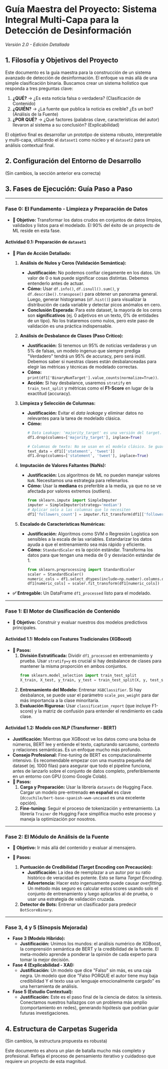 # Guía Maestra del Proyecto: Sistema Integral Multi-Capa para la Detección de Desinformación

*Versión 2.0 - Edición Detallada*

## 1. Filosofía y Objetivos del Proyecto

Este documento es la guía maestra para la construcción de un sistema avanzado de detección de desinformación. El enfoque va más allá de una simple clasificación binaria. Buscamos crear un sistema holístico que responda a tres preguntas clave:

1.  **¿QUÉ?** -> ¿Es esta noticia falsa o verdadera? (Clasificación de Contenido)
2.  **¿QUIÉN?** -> ¿La fuente que publica la noticia es creíble? ¿Es un bot? (Análisis de la Fuente)
3.  **¿POR QUÉ?** -> ¿Qué factores (palabras clave, características del autor) llevaron al sistema a su conclusión? (Explicabilidad)

El objetivo final es desarrollar un prototipo de sistema robusto, interpretable y multi-capa, utilizando el `dataset1` como núcleo y el `dataset2` para un análisis contextual final.

## 2. Configuración del Entorno de Desarrollo

(Sin cambios, la sección anterior era correcta)

## 3. Fases de Ejecución: Guía Paso a Paso

---

### **Fase 0: El Fundamento - Limpieza y Preparación de Datos**

*   **🎯 Objetivo:** Transformar los datos crudos en conjuntos de datos limpios, validados y listos para el modelado. El 90% del éxito de un proyecto de ML reside en esta fase.

#### **Actividad 0.1: Preparación de `dataset1`**

*   **📝 Plan de Acción Detallado:**

    1.  **Análisis de Nulos y Ceros (Validación Semántica):**
        *   **Justificación:** No podemos confiar ciegamente en los datos. Un valor de 0 o `NaN` puede significar cosas distintas. Debemos entenderlo antes de actuar.
        *   **Cómo:** Usar `df.info()`, `df.isnull().sum()`, y `df.describe().transpose()` para obtener un panorama general. Luego, generar histogramas (`df.hist()`) para visualizar la distribución de cada variable y detectar picos anómalos en cero.
        *   **Conclusión Esperada:** Para este dataset, la mayoría de los ceros son **significativos** (ej. 0 adjetivos en un texto, 0% de entidades de un tipo). No los trataremos como nulos, pero este paso de validación es una práctica indispensable.

    2.  **Análisis de Desbalance de Clases (Paso Crítico):**
        *   **Justificación:** Si tenemos un 95% de noticias verdaderas y un 5% de falsas, un modelo ingenuo que siempre prediga "Verdadero" tendrá un 95% de accuracy, pero será inútil. Debemos saber si nuestras clases están desbalanceadas para elegir las métricas y técnicas de modelado correctas.
        *   **Cómo:** `print(df1['BinaryNumTarget'].value_counts(normalize=True))`. 
        *   **Acción:** Si hay desbalance, usaremos `stratify` en `train_test_split` y métricas como el **F1-Score** en lugar de la exactitud (accuracy).

    3.  **Limpieza y Selección de Columnas:**
        *   **Justificación:** Evitar el *data leakage* y eliminar datos no relevantes para la tarea de modelado clásica.
        *   **Cómo:**
            ```python
            # Data Leakage: 'majority_target' es una versión del target. Eliminarla es obligatorio.
            df1.drop(columns=['majority_target'], inplace=True)

            # Columnas de texto: No se usan en el modelo clásico. Se guardan para la fase de NLP.
            text_data = df1[['statement', 'tweet']]
            df1.drop(columns=['statement', 'tweet'], inplace=True)
            ```

    4.  **Imputación de Valores Faltantes (NaNs):**
        *   **Justificación:** Los algoritmos de ML no pueden manejar valores `NaN`. Necesitamos una estrategia para rellenarlos.
        *   **Cómo:** Usar la **mediana** es preferible a la media, ya que no se ve afectada por valores extremos (outliers).
            ```python
            from sklearn.impute import SimpleImputer
            imputer = SimpleImputer(strategy='median')
            # Aplicar solo a las columnas que lo necesiten
            df1['followers_count'] = imputer.fit_transform(df1[['followers_count']]) 
            ```

    5.  **Escalado de Características Numéricas:**
        *   **Justificación:** Algoritmos como SVM o Regresión Logística son sensibles a la escala de las variables. Estandarizar los datos ayuda a que el entrenamiento sea más rápido y eficiente.
        *   **Cómo:** `StandardScaler` es la opción estándar. Transforma los datos para que tengan una media de 0 y desviación estándar de 1.
            ```python
            from sklearn.preprocessing import StandardScaler
            scaler = StandardScaler()
            numeric_cols = df1.select_dtypes(include=np.number).columns.drop('BinaryNumTarget')
            df1[numeric_cols] = scaler.fit_transform(df1[numeric_cols])
            ```

*   **✅ Entregable:** Un DataFrame `df1_processed` listo para el modelado.

---

### **Fase 1: El Motor de Clasificación de Contenido**

*   **🎯 Objetivo:** Construir y evaluar nuestros dos modelos predictivos principales.

#### **Actividad 1.1: Modelo con Features Tradicionales (XGBoost)**

*   **📝 Pasos:**
    1.  **División Estratificada:** Dividir `df1_processed` en entrenamiento y prueba. Usar `stratify=y` es crucial si hay desbalance de clases para mantener la misma proporción en ambos conjuntos.
        ```python
        from sklearn.model_selection import train_test_split
        X_train, X_test, y_train, y_test = train_test_split(X, y, test_size=0.2, random_state=42, stratify=y)
        ```
    2.  **Entrenamiento del Modelo:** Entrenar `XGBClassifier`. Si hay desbalance, se puede usar el parámetro `scale_pos_weight` para dar más importancia a la clase minoritaria.
    3.  **Evaluación Rigurosa:** Usar `classification_report` (que incluye F1-score) y la matriz de confusión para entender el rendimiento en cada clase.

#### **Actividad 1.2: Modelo con NLP (Transformer - BERT)**

*   **Justificación:** Mientras que XGBoost ve los datos como una bolsa de números, BERT lee y entiende el texto, capturando sarcasmo, contexto y relaciones semánticas. Es un enfoque mucho más profundo.
*   **Consejo Profesional:** Fine-tuning de BERT es computacionalmente intensivo. Es recomendable empezar con una muestra pequeña del dataset (ej. 1000 filas) para asegurar que todo el pipeline funciona, antes de lanzarlo sobre el conjunto de datos completo, preferiblemente en un entorno con GPU (como Google Colab).
*   **📝 Pasos:**
    1.  **Carga y Preparación:** Usar la librería `datasets` de Hugging Face. Cargar un modelo pre-entrenado **en español** es clave (`dccuchile/bert-base-spanish-wwm-uncased` es una excelente opción).
    2.  **Fine-tuning:** Seguir el proceso de tokenización y entrenamiento. La librería `Trainer` de Hugging Face simplifica mucho este proceso y maneja la optimización por nosotros.

---

### **Fase 2: El Módulo de Análisis de la Fuente**

*   **🎯 Objetivo:** Ir más allá del contenido y evaluar al mensajero.

*   **📝 Pasos:**
    1.  **Puntuación de Credibilidad (Target Encoding con Precaución):**
        *   **Justificación:** La idea de reemplazar a un autor por su ratio histórico de veracidad es potente. Esto se llama *Target Encoding*.
        *   **Advertencia:** Hacer esto ingenuamente puede causar *overfitting*. Un método más seguro es calcular estos scores usando solo el conjunto de entrenamiento y luego aplicarlos al de prueba, o usar una estrategia de validación cruzada.
    2.  **Detector de Bots:** Entrenar un clasificador para predecir `BotScoreBinary`.

---

### **Fase 3, 4 y 5 (Sinopsis Mejorada)**

*   **Fase 3 (Modelo Híbrido):**
    *   **Justificación:** Unimos los mundos: el análisis numérico de XGBoost, la comprensión semántica de BERT y la credibilidad de la fuente. El meta-modelo aprende a ponderar la opinión de cada experto para tomar la mejor decisión.
*   **Fase 4 (Explicabilidad - XAI):**
    *   **Justificación:** Un modelo que dice "Falso" sin más, es una caja negra. Un modelo que dice "Falso PORQUE el autor tiene muy baja credibilidad Y el texto usa un lenguaje emocionalmente cargado" es una herramienta de análisis.
*   **Fase 5 (Estudio Contextual):**
    *   **Justificación:** Este es el paso final de la ciencia de datos: la síntesis. Conectamos nuestros hallazgos con un problema más amplio (comportamiento en redes), generando hipótesis que podrían guiar futuras investigaciones.

## 4. Estructura de Carpetas Sugerida

(Sin cambios, la estructura propuesta es robusta)

Este documento es ahora un plan de batalla mucho más completo y profesional. Refleja el proceso de pensamiento iterativo y cuidadoso que requiere un proyecto de esta magnitud.